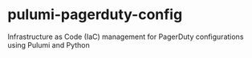 # pulumi-pagerduty-config
Infrastructure as Code (IaC) management for PagerDuty configurations using Pulumi and Python
